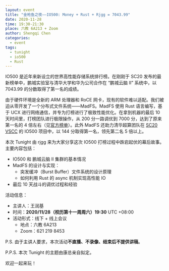 ```yaml
---
layout: event
title: "金枪鱼之夜——IO500: Money + Rust + Rjgg = 7043.99"
date: 2020-11-28
time: 19:30-21:30
place: 六教 6A213 + Zoom
author: Shengqi Chen
categories:
  - event
tags:
  - tunight
  - io500
  - Rust
---
```


IO500 是近年来新设立的世界高性能存储系统排行榜。在刚刚于 SC20 发布的最新榜单中，鹏城实验室与清华大学和华为公司合作在 “鹏城云脑 II” 系统中，以 7043.99 的分数取得了第一名的成绩。

由于硬件环境是全新的 ARM 处理器和 RoCE 网卡，现有的软件难以适配。我们被迫从零开发了一个分布式文件系统——MadFS。MadFS 使用 Rust 语言编写，基于 UCX 进行网络通信，并专为打榜进行了极致性能优化。在拿到机器的最后 10 天时间里，打榜团队进行极限操作，从 200 分一路调优到 7000 分，达到了原来第一名的 4 倍左右（见[官方榜单](https://www.vi4io.org/io500/list/20-11/start)）。此外 MadFS 还助力清华超算团队在 [SC20 VSCC](https://studentclustercompetition.us/) 的 IO500 项目中，以 144 分取得第一名，领先第二名 5 倍以上。

本次 Tunight 由 rjgg 来为大家分享这次 IO500 打榜过程中跌宕起伏的幕后故事。主要内容包括：

* IO500 和 鹏城云脑 II 集群的基本情况
* MadFS 的设计与实现：
  * 突发缓冲（Burst Buffer）文件系统的设计原理
  * 如何利用 Rust 的 async 机制实现高性能 IO
* 最后 10 天战斗的调优过程和经验

活动信息：

* 主讲人：王润基
* 时间：**2020/11/28（校历第十一周周六）19:30** UTC +08:00
* 活动形式：线下 + 线上会议
  * 地点：六教 6A213
  * Zoom：621 219 8453

P.S. 由于主讲人要求，本次活动**不直播、不录像、结束后不提供讲稿**。

P.P.S. 本次 Tunight 的主题由康总亲自拟定。

欢迎一起来玩！
